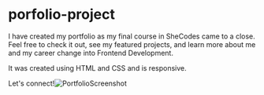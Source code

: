 # porfolio-project

I have created my portfolio as my final course in SheCodes came to a close. Feel free to check it out, see my featured projects, and learn more about me and my career change into Frontend Development. 

It was created using HTML and CSS and is responsive.

Let's connect!![PortfolioScreenshot](https://user-images.githubusercontent.com/93938033/194168384-bc41fca6-772d-4ea7-af66-9c5a05088d01.png)
